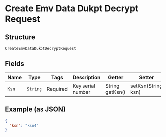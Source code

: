 
# Create Emv Data Dukpt Decrypt Request

## Structure

`CreateEmvDataDukptDecryptRequest`

## Fields

| Name | Type | Tags | Description | Getter | Setter |
|  --- | --- | --- | --- | --- | --- |
| `Ksn` | `String` | Required | Key serial number | String getKsn() | setKsn(String ksn) |

## Example (as JSON)

```json
{
  "ksn": "ksn4"
}
```

